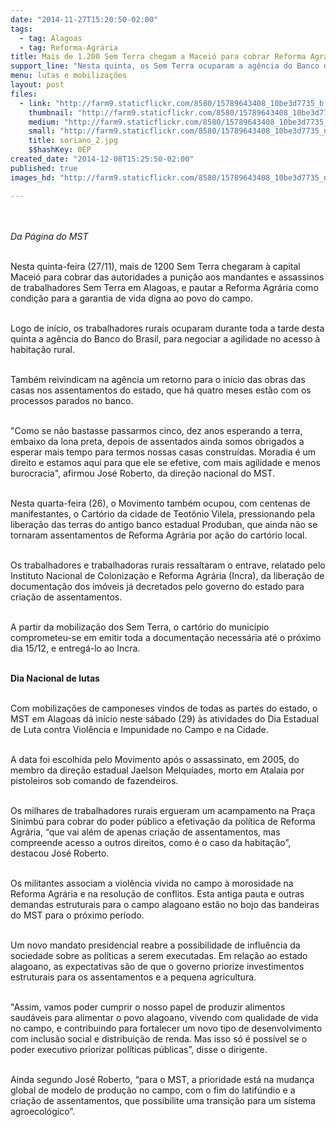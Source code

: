 ```yaml
---
date: "2014-11-27T15:20:50-02:00"
tags:
  - tag: Alagoas
  - tag: Reforma-Agrária
title: Mais de 1.200 Sem Terra chegam a Maceió para cobrar Reforma Agrária
support_line: "Nesta quinta, os Sem Terra ocuparam a agência do Banco do Brasil. Na quarta, o Movimento também ocupou o Cartório da cidade de Teotônio Vilela."
menu: lutas e mobilizações
layout: post
files:
  - link: "http://farm9.staticflickr.com/8580/15789643408_10be3d7735_b.jpg"
    thumbnail: "http://farm9.staticflickr.com/8580/15789643408_10be3d7735_t.jpg"
    medium: "http://farm9.staticflickr.com/8580/15789643408_10be3d7735_z.jpg"
    small: "http://farm9.staticflickr.com/8580/15789643408_10be3d7735_n.jpg"
    title: soriano_2.jpg
    $$hashKey: 0EP
created_date: "2014-12-08T15:25:50-02:00"
published: true
images_hd: "http://farm9.staticflickr.com/8580/15789643408_10be3d7735_n.jpg"

---
```

<div id="content-header">
<div id="content-title">
<p><br />
<br />
<em>Da P&aacute;gina do MST</em></p>
</div>
</div>

<div id="content-area">
<div id="default-content">
<div id="node-16799">
<div>
<div>
<p><br />
Nesta quinta-feira (27/11), mais de 1200 Sem Terra chegaram &agrave; capital Macei&oacute; para cobrar das autoridades a puni&ccedil;&atilde;o aos mandantes e assassinos de trabalhadores Sem Terra em Alagoas, e pautar a Reforma Agr&aacute;ria como condi&ccedil;&atilde;o para a garantia de vida digna ao povo do campo.&nbsp;</p>

<p><br />
Logo de in&iacute;cio, os trabalhadores rurais ocuparam durante toda a tarde desta quinta a ag&ecirc;ncia do Banco do Brasil, para negociar a agilidade no acesso &agrave; habita&ccedil;&atilde;o rural.&nbsp;</p>

<p><br />
Tamb&eacute;m reivindicam na ag&ecirc;ncia um retorno para o in&iacute;cio das obras das casas nos assentamentos do estado, que h&aacute; quatro meses est&atilde;o com os processos parados no banco.&nbsp;</p>

<p><br />
&quot;Como se n&atilde;o bastasse passarmos cinco, dez anos esperando a terra, embaixo da lona preta, depois de assentados ainda somos obrigados a esperar mais tempo para termos nossas casas constru&iacute;das. Moradia &eacute; um direito e estamos aqui para que ele se efetive, com mais agilidade e menos burocracia&quot;, afirmou Jos&eacute; Roberto, da dire&ccedil;&atilde;o nacional do MST.</p>

<p><br />
Nesta quarta-feira (26), o Movimento tamb&eacute;m ocupou, com centenas de manifestantes, o Cart&oacute;rio da cidade de Teot&ocirc;nio Vilela, pressionando pela libera&ccedil;&atilde;o das terras do antigo banco estadual Produban, que ainda n&atilde;o se tornaram assentamentos de Reforma Agr&aacute;ria por a&ccedil;&atilde;o do cart&oacute;rio local.</p>

<p><br />
Os trabalhadores e trabalhadoras rurais ressaltaram o entrave, relatado pelo Instituto Nacional de Coloniza&ccedil;&atilde;o e Reforma Agr&aacute;ria (Incra), da libera&ccedil;&atilde;o de documenta&ccedil;&atilde;o dos im&oacute;veis j&aacute; decretados pelo governo do estado para cria&ccedil;&atilde;o de assentamentos.&nbsp;</p>

<p><br />
A partir da mobiliza&ccedil;&atilde;o dos Sem Terra, o cart&oacute;rio do munic&iacute;pio comprometeu-se em emitir toda a documenta&ccedil;&atilde;o necess&aacute;ria at&eacute; o pr&oacute;ximo dia 15/12, e entreg&aacute;-lo ao Incra.</p>

<p><br />
<strong>Dia Nacional de lutas</strong></p>

<p><br />
Com mobiliza&ccedil;&otilde;es de camponeses vindos de todas as partes do estado, o MST em Alagoas d&aacute; in&iacute;cio neste s&aacute;bado (29) &agrave;s atividades do Dia Estadual de Luta contra Viol&ecirc;ncia e Impunidade no Campo e na Cidade.&nbsp;</p>

<p><br />
A data foi escolhida pelo Movimento ap&oacute;s o assassinato, em 2005, do membro da dire&ccedil;&atilde;o estadual Jaelson Melqu&iacute;ades, morto em Atalaia por pistoleiros sob comando de fazendeiros.</p>

<p><br />
Os milhares de trabalhadores rurais ergueram um acampamento na Pra&ccedil;a Sinimb&uacute; para cobrar do poder p&uacute;blico a efetiva&ccedil;&atilde;o da pol&iacute;tica de Reforma Agr&aacute;ria, &ldquo;que vai al&eacute;m de apenas cria&ccedil;&atilde;o de assentamentos, mas compreende acesso a outros direitos, como &eacute; o caso da habita&ccedil;&atilde;o&rdquo;, destacou Jos&eacute; Roberto.</p>

<p><br />
Os militantes associam a viol&ecirc;ncia vivida no campo &agrave; morosidade na Reforma Agr&aacute;ria e na resolu&ccedil;&atilde;o de conflitos. Esta antiga pauta e outras demandas estruturais para o campo alagoano est&atilde;o no bojo das bandeiras do MST para o pr&oacute;ximo per&iacute;odo.&nbsp;</p>

<p><br />
Um novo mandato presidencial reabre a possibilidade de influ&ecirc;ncia da sociedade sobre as pol&iacute;ticas a serem executadas. Em rela&ccedil;&atilde;o ao estado alagoano, as expectativas s&atilde;o de que o governo priorize investimentos estruturais para os assentamentos e a pequena agricultura.</p>

<p><br />
&quot;Assim, vamos poder cumprir o nosso papel de produzir alimentos saud&aacute;veis para alimentar o povo alagoano, vivendo com qualidade de vida no campo, e contribuindo para fortalecer um novo tipo de desenvolvimento com inclus&atilde;o social e distribui&ccedil;&atilde;o de renda. Mas isso s&oacute; &eacute; poss&iacute;vel se o poder executivo priorizar pol&iacute;ticas p&uacute;blicas&rdquo;, disse o dirigente.</p>

<p><br />
Ainda segundo Jos&eacute; Roberto, &ldquo;para o MST, a prioridade est&aacute; na mudan&ccedil;a global de modelo de produ&ccedil;&atilde;o no campo, com o fim do latif&uacute;ndio e a cria&ccedil;&atilde;o de assentamentos, que possibilite uma transi&ccedil;&atilde;o para um sistema agroecol&oacute;gico&rdquo;.</p>
</div>
</div>
</div>
</div>
</div>
